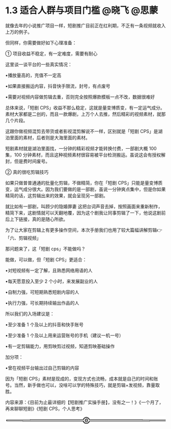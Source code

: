 # 1.3 适合人群与项目门槛 @晓飞 @思蒙

就像去年的小说推广项目一样，短剧推广目前正在红利期，不乏有一条视频就收入上万的例子。

但同样，你需要做好如下心理准备：

① 项目收益不稳定，有一定难度，需要有耐心

这里谈一谈平台的一些真实情况：

•播放量高的，充值不一定高

•如果直接搬运内容，抖音快手限流，封号，有点废号

•需要对视频内容做剪辑去重，否则完全按照爆款模板一点不改，数据很难好

总体来说，「短剧 CPS」收益不那么稳定，这就是量变博质变，有一定运气成分。素材大家都是二创的，而且一款爆剧，上万个人去推，然后精彩的视频素材，就那几个片段。

这跟你做视频混剪去带货或者影视混剪解说不一样，区别就是「短剧 CPS」是湖泊里面的素材，后者则是大海里面的素材。

短剧素材就是湖泊里面找，一分钟的精彩视频才能转换付费，一部剧大概 100 集，100 分钟素材，而且这种视频素材很容易被平台检测搬运。虽说这会有授权解封，但是费时间废号。

② 真的很吃剪辑技巧

如果只做普普通通的批量化剪辑，不做精简，你在「短剧 CPS」只能是量变博质变，运气成分很大。因为我们要做的是一部剧，虽说一分钟爽点集中，但是你如果精简的话，这剪辑出来的效果，就会呈现另一部剧。

就比如有一部剧，叫顾少的隐婚罪妻 这把台词声音去掉，按照画面来重新制作，精简下来，这剧情就可以天翻地覆，因为这个剧我让同事剪辑了一下，他说这剧前后上下链接，真的是随心所欲。

为了让大家在剪辑上有更多操作空间，本次手册我们也用了较大篇幅讲解剪辑👉「六、剪辑视频」

那问题来了，这「短剧 cps」不能做吗？

能做，可以做，但「短剧 CPS」更适合：

•对短视频有一定了解，且熟悉网络用语的人

•每天愿意投入至少 2 个小时，来发展副业的人

•自制力强，可短期熟悉短剧内容的人

•执行力强，可长期持续输出作品的人

所以我们的入场建议是：

•至少准备 1 个及以上的抖音和快手账号

•至少准备 1 个及以上用来运营账号的手机（建议一机一号）

•有一定剪辑能力，用剪映剪过视频，知道剪映基础操作

加分项：

•曾在视频平台输出过自己剪辑的内容

因为「短剧 CPS」素材是现成的，变现方式也流畅，成本就是自己的时间和账号。当然，新手做也可以，没啥可以学的特殊技巧，就是剪辑+发视频，靠量取胜。

内容来源：《目前为止最详细的【短剧推广实操手册】，没有之一！》《一个月了，再来聊聊短剧》《短剧 CPS，个人思考》

![](img/e3f2879ffbe01683a4abd019b77011d8.png)